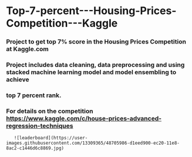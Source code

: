 # Top-7-percent---Housing-Prices-Competition---Kaggle
### Project to get top 7% score in the Housing Prices Competition at Kaggle.com  
### Project includes data cleaning, data preprocessing and using stacked machine learning model  and model ensembling to achieve   
### top 7 percent rank.  
### For details on the competition <https://www.kaggle.com/c/house-prices-advanced-regression-techniques>  

       ![leaderboard](https://user-images.githubusercontent.com/13309365/48705986-d1eed900-ec20-11e8-8ac2-c1446d6c8869.jpg)

      
